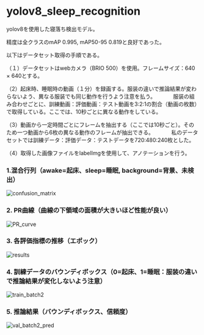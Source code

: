 # yolov8_sleep_recognition

yolov8を使用した寝落ち検出モデル。

精度は全クラスのmAP 0.995, mAP50-95 0.819と良好であった。

以下はデータセット取得の手順である。

（１）データセットはwebカメラ（BRIO 500）を使用。フレームサイズ：640 × 640とする。

（2）起床時、睡眠時の動画（１分）を録画する。服装の違いで推論結果が変わらないよう、異なる服装でも同じ動作を行うよう注意を払う。
　　　服装の組み合わせごとに、訓練動画：評価動画：テスト動画を3:2:1の割合（動画の枚数）で取得している。ここでは、10秒ごとに異なる動作をしている。

（3）動画から一定時間ごとにフレームを抽出する（ここでは10秒ごと）。そのため一つ動画から6枚の異なる動作のフレームが抽出できる。
　　　私のデータセットでは訓練データ：評価データ：テストデータを720:480:240枚とした。

（4）取得した画像ファイルをlabelImgを使用して、アノテーションを行う。

### 1.混合行列（awake=起床、sleep=睡眠, background=背景、未検出）
![confusion_matrix](https://github.com/Yuhei-Handa/yolov8_sleep_recognition/assets/135846516/6bb1c0a5-d164-4f9a-9110-7768bd576dbb)

### 2. PR曲線（曲線の下領域の面積が大きいほど性能が良い）
![PR_curve](https://github.com/Yuhei-Handa/yolov8_sleep_recognition/assets/135846516/fa8c763a-18b7-4168-8ba3-3fd6c4d1110b)

### 3. 各評価指標の推移（エポック）
![results](https://github.com/Yuhei-Handa/yolov8_sleep_recognition/assets/135846516/cefc08f5-8535-4215-915a-69df3cd07a19)

### 4. 訓練データのバウンディボックス（0=起床、1=睡眠：服装の違いで推論結果が変化しないよう注意）
![train_batch2](https://github.com/Yuhei-Handa/yolov8_sleep_recognition/assets/135846516/9961bfa1-9506-44f1-ac62-d6a9375e52a4)

### 5. 推論結果（バウンディボックス、信頼度）
![val_batch2_pred](https://github.com/Yuhei-Handa/yolov8_sleep_recognition/assets/135846516/4fef837f-80ff-485c-824e-4c60c1dc4a63)

